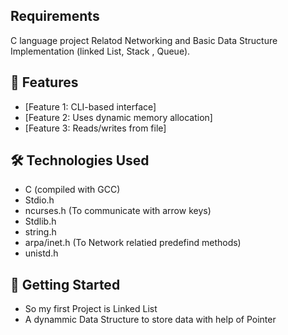 ## Requirements

C language project Relatod Networking and Basic Data Structure Implementation (linked List, Stack , Queue).


## 📁 Features
- [Feature 1:  CLI-based interface]
- [Feature 2:  Uses dynamic memory allocation]
- [Feature 3:  Reads/writes from file]


## 🛠️ Technologies Used
- C (compiled with GCC)
- Stdio.h
- ncurses.h   (To communicate with arrow keys)
- Stdlib.h
- string.h
- arpa/inet.h  (To Network relatied predefind methods)
- unistd.h


## 🚀 Getting Started
  - So my first Project is Linked List 
  - A dynammic Data Structure to store data with help of Pointer 

